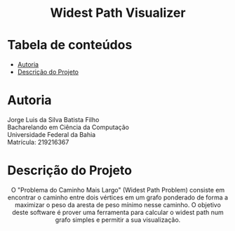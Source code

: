<h1 align="center">Widest Path Visualizer</h1>

Tabela de conteúdos
=================
<!--ts-->
   * [Autoria](#autoria)
   * [Descrição do Projeto](#descrição-do-projeto)
<!--te-->

# Autoria

Jorge Luis da Silva Batista Filho <br>
Bacharelando em Ciência da Computação <br>
Universidade Federal da Bahia <br>
Matrícula: 219216367

# Descrição do Projeto
<p align="center">O "Problema do Caminho Mais Largo" (Widest Path Problem) consiste em encontrar o caminho entre dois vértices em um grafo ponderado de forma a maximizar  o peso da aresta de peso mínimo nesse caminho. O objetivo deste software é prover uma ferramenta para calcular o widest path num grafo simples e permitir a sua visualização.</p>

